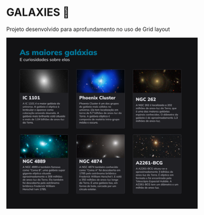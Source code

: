# GALAXIES 💫

Projeto desenvolvido para aprofundamento no uso de Grid layout 

![imagem de várias informações de galáxias](docs/Galaxies.png)

